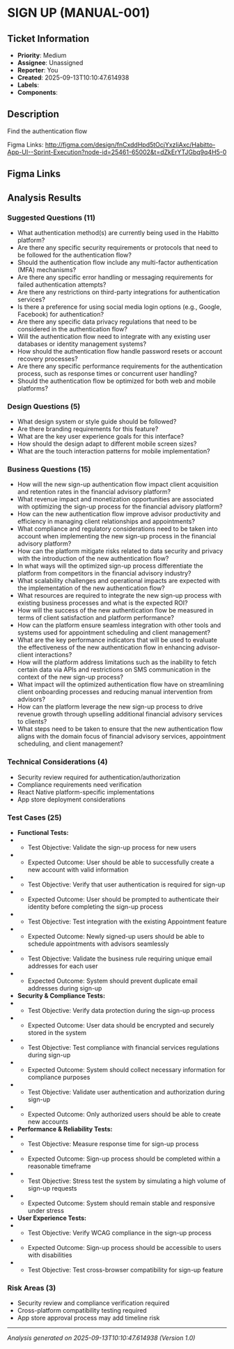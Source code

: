 # SIGN UP (MANUAL-001)

## Ticket Information
- **Priority**: Medium
- **Assignee**: Unassigned
- **Reporter**: You
- **Created**: 2025-09-13T10:10:47.614938
- **Labels**: 
- **Components**: 

## Description
Find the authentication flow

Figma Links:
http://figma.com/design/fnCxddHpd5tOcjYxzliAxc/Habitto-App-UI--Sprint-Execution?node-id=25461-65002&t=dZkErYTJGbq9q4H5-0

## Figma Links


## Analysis Results

### Suggested Questions (11)
- What authentication method(s) are currently being used in the Habitto platform?
- Are there any specific security requirements or protocols that need to be followed for the authentication flow?
- Should the authentication flow include any multi-factor authentication (MFA) mechanisms?
- Are there any specific error handling or messaging requirements for failed authentication attempts?
- Are there any restrictions on third-party integrations for authentication services?
- Is there a preference for using social media login options (e.g., Google, Facebook) for authentication?
- Are there any specific data privacy regulations that need to be considered in the authentication flow?
- Will the authentication flow need to integrate with any existing user databases or identity management systems?
- How should the authentication flow handle password resets or account recovery processes?
- Are there any specific performance requirements for the authentication process, such as response times or concurrent user handling?
- Should the authentication flow be optimized for both web and mobile platforms?

### Design Questions (5)
- What design system or style guide should be followed?
- Are there branding requirements for this feature?
- What are the key user experience goals for this interface?
- How should the design adapt to different mobile screen sizes?
- What are the touch interaction patterns for mobile implementation?

### Business Questions (15)
- How will the new sign-up authentication flow impact client acquisition and retention rates in the financial advisory platform?
- What revenue impact and monetization opportunities are associated with optimizing the sign-up process for the financial advisory platform?
- How can the new authentication flow improve advisor productivity and efficiency in managing client relationships and appointments?
- What compliance and regulatory considerations need to be taken into account when implementing the new sign-up process in the financial advisory platform?
- How can the platform mitigate risks related to data security and privacy with the introduction of the new authentication flow?
- In what ways will the optimized sign-up process differentiate the platform from competitors in the financial advisory industry?
- What scalability challenges and operational impacts are expected with the implementation of the new authentication flow?
- What resources are required to integrate the new sign-up process with existing business processes and what is the expected ROI?
- How will the success of the new authentication flow be measured in terms of client satisfaction and platform performance?
- How can the platform ensure seamless integration with other tools and systems used for appointment scheduling and client management?
- What are the key performance indicators that will be used to evaluate the effectiveness of the new authentication flow in enhancing advisor-client interactions?
- How will the platform address limitations such as the inability to fetch certain data via APIs and restrictions on SMS communication in the context of the new sign-up process?
- What impact will the optimized authentication flow have on streamlining client onboarding processes and reducing manual intervention from advisors?
- How can the platform leverage the new sign-up process to drive revenue growth through upselling additional financial advisory services to clients?
- What steps need to be taken to ensure that the new authentication flow aligns with the domain focus of financial advisory services, appointment scheduling, and client management?

### Technical Considerations (4)
- Security review required for authentication/authorization
- Compliance requirements need verification
- React Native platform-specific implementations
- App store deployment considerations

### Test Cases (25)
- **Functional Tests:**
- - Test Objective: Validate the sign-up process for new users
- - Expected Outcome: User should be able to successfully create a new account with valid information
- - Test Objective: Verify that user authentication is required for sign-up
- - Expected Outcome: User should be prompted to authenticate their identity before completing the sign-up process
- - Test Objective: Test integration with the existing Appointment feature
- - Expected Outcome: Newly signed-up users should be able to schedule appointments with advisors seamlessly
- - Test Objective: Validate the business rule requiring unique email addresses for each user
- - Expected Outcome: System should prevent duplicate email addresses during sign-up
- **Security & Compliance Tests:**
- - Test Objective: Verify data protection during the sign-up process
- - Expected Outcome: User data should be encrypted and securely stored in the system
- - Test Objective: Test compliance with financial services regulations during sign-up
- - Expected Outcome: System should collect necessary information for compliance purposes
- - Test Objective: Validate user authentication and authorization during sign-up
- - Expected Outcome: Only authorized users should be able to create new accounts
- **Performance & Reliability Tests:**
- - Test Objective: Measure response time for sign-up process
- - Expected Outcome: Sign-up process should be completed within a reasonable timeframe
- - Test Objective: Stress test the system by simulating a high volume of sign-up requests
- - Expected Outcome: System should remain stable and responsive under stress
- **User Experience Tests:**
- - Test Objective: Verify WCAG compliance in the sign-up process
- - Expected Outcome: Sign-up process should be accessible to users with disabilities
- - Test Objective: Test cross-browser compatibility for sign-up feature

### Risk Areas (3)
- Security review and compliance verification required
- Cross-platform compatibility testing required
- App store approval process may add timeline risk

---
*Analysis generated on 2025-09-13T10:10:47.614938 (Version 1.0)*
